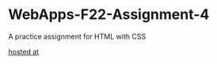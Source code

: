 # WebApps-F22-Assignment-4
A practice assignment for HTML with CSS


[hosted at](https://44-563-web-apps-f22.github.io/44563-webapps-assignment-4-naveenmaddipati/opera.html)


